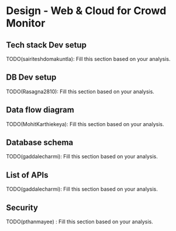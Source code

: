 # Design - Web & Cloud for Crowd Monitor

## Tech stack Dev setup

TODO(sairiteshdomakuntla): Fill this section based on your analysis.

## DB Dev setup

TODO(Rasagna2810): Fill this section based on your analysis.

## Data flow diagram

TODO(MohitKarthiekeya): Fill this section based on your analysis.

## Database schema

TODO(gaddalecharmi): Fill this section based on your analysis.

## List of APIs

TODO(gaddalecharmi): Fill this section based on your analysis.

## Security

TODO(pthanmayee) : Fill this section based on your analysis.
